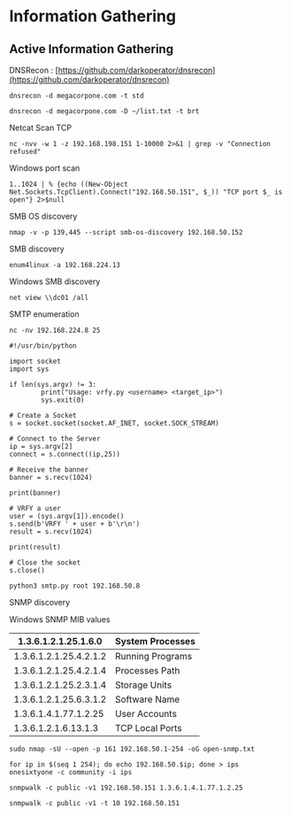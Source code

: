 # Information Gathering

## Active Information Gathering



DNSRecon :  [https://github.com/darkoperator/dnsrecon](https://github.com/darkoperator/dnsrecon)

```
dnsrecon -d megacorpone.com -t std
```

```
dnsrecon -d megacorpone.com -D ~/list.txt -t brt
```



Netcat Scan  TCP&#x20;

```
nc -nvv -w 1 -z 192.168.198.151 1-10000 2>&1 | grep -v "Connection refused"

```



Windows port scan&#x20;

```
1..1024 | % {echo ((New-Object Net.Sockets.TcpClient).Connect("192.168.50.151", $_)) "TCP port $_ is open"} 2>$null
```



SMB OS discovery

```
nmap -v -p 139,445 --script smb-os-discovery 192.168.50.152
```



SMB discovery

```
enum4linux -a 192.168.224.13
```



Windows SMB discovery&#x20;

```
net view \\dc01 /all
```



SMTP enumeration

```
nc -nv 192.168.224.8 25
```

```
#!/usr/bin/python

import socket
import sys

if len(sys.argv) != 3:
        print("Usage: vrfy.py <username> <target_ip>")
        sys.exit(0)

# Create a Socket
s = socket.socket(socket.AF_INET, socket.SOCK_STREAM)

# Connect to the Server
ip = sys.argv[2]
connect = s.connect((ip,25))

# Receive the banner
banner = s.recv(1024)

print(banner)

# VRFY a user
user = (sys.argv[1]).encode()
s.send(b'VRFY ' + user + b'\r\n')
result = s.recv(1024)

print(result)

# Close the socket
s.close()
```

```
python3 smtp.py root 192.168.50.8
```



SNMP discovery



Windows SNMP MIB values

| 1.3.6.1.2.1.25.1.6.0   | System Processes |
| ---------------------- | ---------------- |
| 1.3.6.1.2.1.25.4.2.1.2 | Running Programs |
| 1.3.6.1.2.1.25.4.2.1.4 | Processes Path   |
| 1.3.6.1.2.1.25.2.3.1.4 | Storage Units    |
| 1.3.6.1.2.1.25.6.3.1.2 | Software Name    |
| 1.3.6.1.4.1.77.1.2.25  | User Accounts    |
| 1.3.6.1.2.1.6.13.1.3   | TCP Local Ports  |

```
sudo nmap -sU --open -p 161 192.168.50.1-254 -oG open-snmp.txt
```

```
for ip in $(seq 1 254); do echo 192.168.50.$ip; done > ips
onesixtyone -c community -i ips
```

```
snmpwalk -c public -v1 192.168.50.151 1.3.6.1.4.1.77.1.2.25
```

```
snmpwalk -c public -v1 -t 10 192.168.50.151
```

